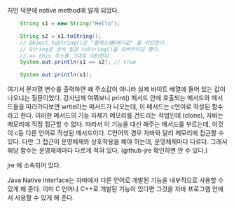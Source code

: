 

지인 덕분에 native method에 알게 되었다. 

```java
    String s1 = new String("Hello");

    String s2 = s1.toString();
    // Object.toString()은 "클래스명@해시값" 을 리턴한다.
    // String은 상속 받은 toString()을 오버라이딩 했다.
    // => this 주소를 그대로 리턴한다.
    System.out.println(s1 == s2); // true

    System.out.println(s1);
```

여기서 문자열 변수를 출력하면 왜 주소값이 아니라 실제 바이트 배열에 들어 있는 값이 나오냐는 질문이었다. 강사님께 여쭤보니 print() 메서드 안에 호출되는 메서드와 메서드들을 따라가다보면 wrtie라는 메서드가 나오는데, 이 메서드는 c언어로 작성된 함수라고 한다. 이러한 메서드의 기능 자체가 메모리를 건드리는 작업인데 (clone), 자바는 메모리에 직접 접근할 수 없다. 따라서 이 기능을 대신 해주는 메서드를 부르는데, 이것이 c등 다른 언어로 작성된 메서드이다. C언어의 경우 자바와 달리 메모리에 접근할 수 있다. 다만 그 접근이 운영체제와 상호작용을 해야 하는데, 운영체제마다 다르다. 그래서 해당 함수는 운영체제마다 다르게 적혀 있다. (github-jre 확인하면 안 수 있다.)

jre 에 소속되어 있다.

Java Native Interface는 자바에서 다른 언어로 개발된 기능을 내부적으로 사용할 수 있게 해 준다. 이미 C 언어나 C++로 개발된 기능이 있다면 그것을 자바 프로그램 안에서 사용할 수 있게 해 준다. 